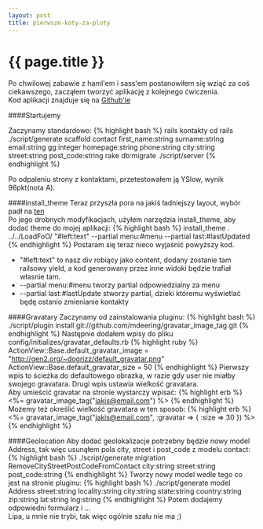 ```yaml
---
layout: post
title: pierwsze-koty-za-ploty 
---
```


# {{ page.title }}
Po chwilowej zabawie z haml'em i sass'em postanowiłem się wziąć za coś ciekawszego, zacząłem tworzyć aplikację z kolejnego ćwiczenia.<br />
Kod aplikacji znajduje się na <a href="http://github.com/Drzazga/kontakty">Github'ie</a>

####Startujemy

Zaczynamy standardowo:
{% highlight bash %}
rails kontakty
cd rails
./script/generate scaffold contact first_name:string surname:string email:string gg:integer homepage:string phone:string city:string street:string post_code:string
rake db:migrate
./script/server
{% endhighlight %}

Po odpaleniu strony z kontaktami, przetestowałem ją YSlow, wynik 96pkt(nota A).

####install_theme
Teraz przyszła pora na jakiś ładniejszy layout, wybór padł na <a href="http://www.oswd.org/design/preview/id/3551">ten</a><br />
Po jego drobnych modyfikacjach, użyłem narzędzia install_theme, aby dodać theme do mojej aplikacji:
{% highlight bash %}
install_theme . ../../LoadFoO/ "#left:text" --partial menu:#menu --partial last:#lastUpdated
{% endhighlight %}
Postaram się teraz nieco wyjaśnić powyższy kod.<br />
<ul>
<li>"#left:text" to nasz div robiący jako content, dodany zostanie tam railsowy yield, a kod generowany przez inne widoki będzie trafiał własnie tam. </li>
<li> --partial menu:#menu tworzy partial odpowiedzialny za menu </li>
<li> --partial last:#lastUpdate stworzy partial, dzieki któremu wyświetlać będę ostanio zmienianie kontakty </li>
</ul>

####Gravatary
Zaczynamy od zainstalowania pluginu:
{% highlight bash %}
./script/plugin install git://github.com/mdeering/gravatar_image_tag.git
{% endhighlight %}
Następnie dodałem wpisy do pliku config/initializes/gravatar_defaults.rb
{% highlight ruby %}
ActionView::Base.default_gravatar_image  = "http://gen2.org/~dogrizz/default_gravatar.png"
ActionView::Base.default_gravatar_size = 50
{% endhighlight %}
Pierwszy wpis to ścieżka do defaultowego obrazka, w razie gdy user nie miałby swojego gravatara. Drugi wpis ustawia wielkość gravatara.
<br />Aby umieścić gravatar na stronie wystarczy wpisać:
{% highlight erb %}
  <%= gravatar_image_tag("jakis@email.com") %> 
{% endhighlight %}
Możemy też określić wielkość gravatara w ten sposob:
{% highlight erb %}
  <%= gravatar_image_tag("jakis@email.com", :gravatar => { :size => 30 }) %> 
{% endhighlight %}

####Geolocation
Aby dodać geolokalizacje potrzebny będzie nowy model Address, tak więc usunąłem pola city, street i post_code z modelu contact:
{% highlight bash %}
./script/generate migration RemoveCityStreetPostCodeFromContact city:string street:string post_code:string
{% endhighlight %}
Tworzy nowy model wedle tego co jest na stronie pluginu:
{% highlight bash %}
./script/generate model Address street:string locality:string city:string state:string country:string zip:string lat:string lng:string
{% endhighlight %}
Potem dodajemy odpowiedni formularz i ... <br />
Lipa, u mnie nie trybi, tak więc ogólnie szału nie ma ;)

